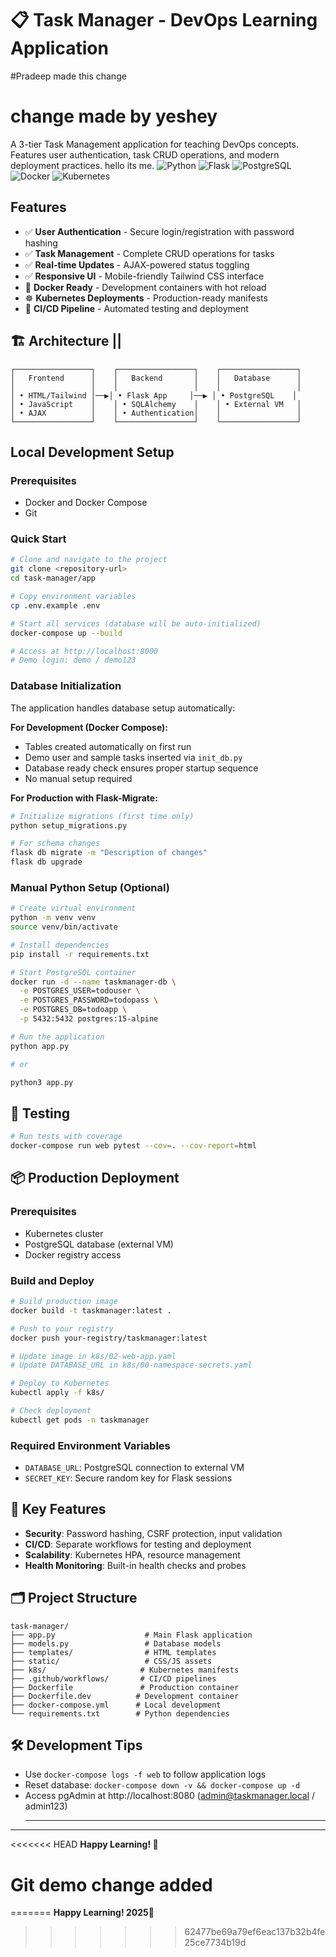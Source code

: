 # 📋 Task Manager - DevOps Learning Application

#Pradeep made this change 
# change made by yeshey
A 3-tier Task Management application for teaching DevOps concepts. Features user authentication, task CRUD operations, and modern deployment practices. hello its me.
![Python](https://img.shields.io/badge/Python-3.11-blue)
![Flask](https://img.shields.io/badge/Flask-2.3.3-green)
![PostgreSQL](https://img.shields.io/badge/PostgreSQL-15-blue)
![Docker](https://img.shields.io/badge/Docker-✓-blue)
![Kubernetes](https://img.shields.io/badge/Kubernetes-✓-blue)

## Features
- ✅ **User Authentication** - Secure login/registration with password hashing
- ✅ **Task Management** - Complete CRUD operations for tasks
- ✅ **Real-time Updates** - AJAX-powered status toggling
- ✅ **Responsive UI** - Mobile-friendly Tailwind CSS interface
- 🐳 **Docker Ready** - Development containers with hot reload
- ☸️ **Kubernetes Deployments** - Production-ready manifests
- 🔄 **CI/CD Pipeline** - Automated testing and deployment

## 🏗️ Architecture ||

```
┌─────────────────┐    ┌─────────────────┐    ┌─────────────────┐
│   Frontend      │    │   Backend       │    │   Database      │
│                 │    │                 │    │                 │
│ • HTML/Tailwind │──▶│ • Flask App     │──▶ │ • PostgreSQL    │
│ • JavaScript    │    │ • SQLAlchemy    │    │ • External VM   │
│ • AJAX          │    │ • Authentication│    │                 │
└─────────────────┘    └─────────────────┘    └─────────────────┘
```

## Local Development Setup

### Prerequisites
- Docker and Docker Compose
- Git

### Quick Start
```bash
# Clone and navigate to the project
git clone <repository-url>
cd task-manager/app

# Copy environment variables
cp .env.example .env

# Start all services (database will be auto-initialized)
docker-compose up --build

# Access at http://localhost:8000
# Demo login: demo / demo123
```

### Database Initialization

The application handles database setup automatically:

**For Development (Docker Compose):**
- Tables created automatically on first run
- Demo user and sample tasks inserted via `init_db.py`
- Database ready check ensures proper startup sequence
- No manual setup required

**For Production with Flask-Migrate:**
```bash
# Initialize migrations (first time only)
python setup_migrations.py

# For schema changes
flask db migrate -m "Description of changes"
flask db upgrade
```

### Manual Python Setup (Optional)
```bash
# Create virtual environment
python -m venv venv
source venv/bin/activate

# Install dependencies
pip install -r requirements.txt

# Start PostgreSQL container
docker run -d --name taskmanager-db \
  -e POSTGRES_USER=todouser \
  -e POSTGRES_PASSWORD=todopass \
  -e POSTGRES_DB=todoapp \
  -p 5432:5432 postgres:15-alpine

# Run the application
python app.py

# or

python3 app.py
```

## 🧪 Testing
```bash
# Run tests with coverage
docker-compose run web pytest --cov=. --cov-report=html
```

## 📦 Production Deployment

### Prerequisites
- Kubernetes cluster
- PostgreSQL database (external VM)
- Docker registry access

### Build and Deploy
```bash
# Build production image
docker build -t taskmanager:latest .

# Push to your registry
docker push your-registry/taskmanager:latest

# Update image in k8s/02-web-app.yaml
# Update DATABASE_URL in k8s/00-namespace-secrets.yaml

# Deploy to Kubernetes
kubectl apply -f k8s/

# Check deployment
kubectl get pods -n taskmanager
```

### Required Environment Variables
- `DATABASE_URL`: PostgreSQL connection to external VM
- `SECRET_KEY`: Secure random key for Flask sessions

## 🔧 Key Features
- **Security**: Password hashing, CSRF protection, input validation
- **CI/CD**: Separate workflows for testing and deployment
- **Scalability**: Kubernetes HPA, resource management
- **Health Monitoring**: Built-in health checks and probes

## 🗂️ Project Structure
```
task-manager/
├── app.py                    # Main Flask application
├── models.py                 # Database models
├── templates/                # HTML templates
├── static/                   # CSS/JS assets
├── k8s/                     # Kubernetes manifests
├── .github/workflows/       # CI/CD pipelines
├── Dockerfile               # Production container
├── Dockerfile.dev          # Development container
├── docker-compose.yml      # Local development
└── requirements.txt        # Python dependencies
```

## 🛠️ Development Tips
- Use `docker-compose logs -f web` to follow application logs
- Reset database: `docker-compose down -v && docker-compose up -d`
- Access pgAdmin at http://localhost:8080 (admin@taskmanager.local / admin123)
  ***
---

<<<<<<< HEAD
**Happy Learning! 🚀**

# Git demo change added
=======
**Happy Learning! 2025🚀**
>>>>>>> 62477be69a79ef6eac137b32b4fe25ce7734b19d
